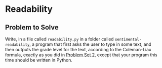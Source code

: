 # Readability

## Problem to Solve

Write, in a file called  `readability.py`  in a folder called  `sentimental-readability`, a program that first asks the user to type in some text, and then outputs the grade level for the text, according to the Coleman-Liau formula, exactly as you did in  [Problem Set 2](https://cs50.harvard.edu/x/2024/psets/2/), except that your program this time should be written in Python.